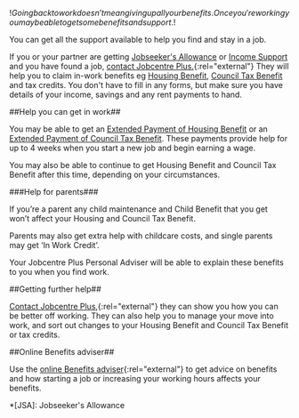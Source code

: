 $!Going back to work doesn’t mean giving up all your benefits. Once you're working you may be able to get some benefits and support.$!

You can get all the support available to help you find and stay in a job.

If you or your partner are getting [Jobseeker's Allowance](/# "Jobseeker's Allowance") or [Income Support](/# "Income Support") and you have found a job, [contact Jobcentre Plus.](http://los.direct.gov.uk/default.aspx?type=2&lang=en "contact Jobcentre Plus"){:rel="external"} They will help you to claim in-work benefits eg [Housing Benefit](/# "Housing Benefit"), [Council Tax Benefit](/# "Council Tax Benefit") and tax credits. You don't have to fill in any forms, but make sure you have details of your income, savings and any rent payments to hand.

##Help you can get in work##

You may be able to get an [Extended Payment of Housing Benefit](/# "Housing Benefit") or an [Extended Payment of Council Tax Benefit](/# "Council Tax Benefit"). These payments provide help for up to 4 weeks when you start a new job and begin earning a wage.

You may also be able to continue to get Housing Benefit and Council Tax Benefit after this time, depending on your circumstances.

###Help for parents###

If you’re a parent any child maintenance and Child Benefit that you get won’t affect your Housing and Council Tax Benefit.

Parents may also get extra help with childcare costs, and single parents may get ‘In Work Credit’. 

Your Jobcentre Plus Personal Adviser will be able to explain these benefits to you when you find work.

##Getting further help##

[Contact Jobcentre Plus,](http://los.direct.gov.uk/default.aspx?type=2&lang=en "contact Jobcentre Plus"){:rel="external"} they can show you how you can be better off working. They can also help you to manage your move into work, and sort out changes to your Housing Benefit and Council Tax Benefit or tax credits.

##Online Benefits adviser##

Use the [online Benefits adviser](http://www.direct.gov.uk/en/Diol1/DoItOnline/DoItOnlineByCategory/DG_172666 "online benefits adviser"){:rel="external"} to get advice on benefits and how starting a job or increasing your working hours affects your benefits.


*[JSA]: Jobseeker's Allowance

